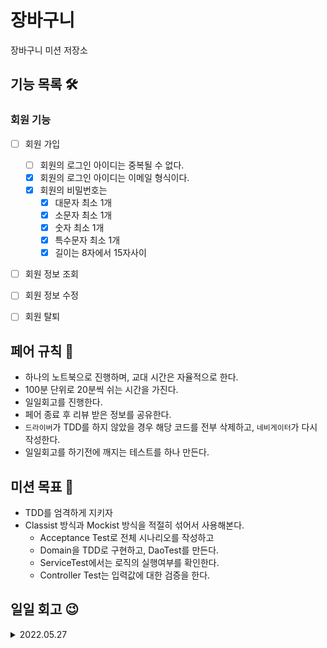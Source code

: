 # 장바구니
장바구니 미션 저장소



## 기능 목록 🛠

### 회원 기능

- [ ] 회원 가입
  - [ ] 회원의 로그인 아이디는 중복될 수 없다.
  - [x] 회원의 로그인 아이디는 이메일 형식이다.
  - [x] 회원의 비밀번호는 
    - [x] 대문자 최소 1개 
    - [x] 소문자 최소 1개 
    - [x] 숫자 최소 1개 
    - [x] 특수문자 최소 1개
    - [x] 길이는 8자에서 15자사이
- [ ] 회원 정보 조회
- [ ] 회원 정보 수정
- [ ] 회원 탈퇴





## 페어 규칙 🧨

- 하나의 노트북으로 진행하며, 교대 시간은 자율적으로 한다.
- 100분 단위로 20분씩 쉬는 시간을 가진다.
- 일일회고를 진행한다.
- 페어 종료 후 리뷰 받은 정보를 공유한다.
- `드라이버`가 TDD를 하지 않았을 경우 해당 코드를 전부 삭제하고, `네비게이터`가 다시 작성한다.
- 일일회고를 하기전에 깨지는 테스트를 하나 만든다.



## 미션 목표 🎯

- TDD를 엄격하게 지키자
- Classist 방식과 Mockist 방식을 적절히 섞어서 사용해본다.
  - Acceptance Test로 전체 시나리오를 작성하고
  - Domain을 TDD로 구현하고, DaoTest를 만든다. 
  - ServiceTest에서는 로직의 실행여부를 확인한다.
  - Controller Test는 입력값에 대한 검증을 한다.



## 일일 회고 😉

<details>
<summary>2022.05.27</summary>
### 느낀점

`아서`: 뭔가 간단할 것 같은 기능인데, 인증이 들어가니까 부담감이 크고 갑자기 프론트가 겹쳐서 일이 커지는 것 같은 느낌?

`페퍼`: 앞으로를 생각하면 막막하지만, 오늘 미션은 나름 순조롭게 흘러가서 앞으로도 이대로 마무리 되었으면..

### 페어에게 좋았던 점

`아서`: 페퍼는 깃을 너무 잘 다루고, 뭔가 AWS에 접근하는 것도 예사롭지 않다... 앞으로가 기대된다.

`페퍼`: 지금까지의 미션을 매우 성실하게 진행한거 같아서 기본기가 탄탄해서 좋았다. 배울점이 많아.

### 아쉬웠던 점

`아서`: 프론트의 요구사항을 수용하려다 보니까 뭔가 보안관련 공부할 내용이 너무 많아진 느낌..?? 뭔가 내가 프로젝트에 대한 이해가 모자라서 그랬던거 아닐까 하는 생각이 들었다.

`페퍼`: 프론트 분들이랑 처음 보는건데 온라인으로 해서 더더욱 소통이 안되었던 점이 제일 아쉬웠다.



<details>
<summary>2022.05.28</summary>


### 느낀점

### 페어에게 좋았던 점

### 아쉬웠던 점



## ✏️ Code Review Process
[텍스트와 이미지로 살펴보는 온라인 코드 리뷰 과정](https://github.com/next-step/nextstep-docs/tree/master/codereview)

